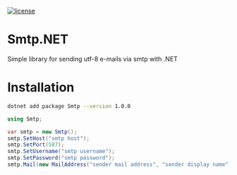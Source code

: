 [![license](https://img.shields.io/:license-mit-blue.svg)](https://github.com/ozgur-soft/Smtp.NET/blob/main/LICENSE.md)

# Smtp.NET
Simple library for sending utf-8 e-mails via smtp with .NET

# Installation
```bash
dotnet add package Smtp --version 1.0.0
```

```c#
using Smtp;

var smtp = new Smtp();
smtp.SetHost("smtp host");
smtp.SetPort(587);
smtp.SetUsername("smtp username");
smtp.SetPassword("smtp password");
smtp.Mail(new MailAddress("sender mail address", "sender display name"), new MailAddress("recipient mail address", "recipient display name"), "mail subject", "mail content");
```
